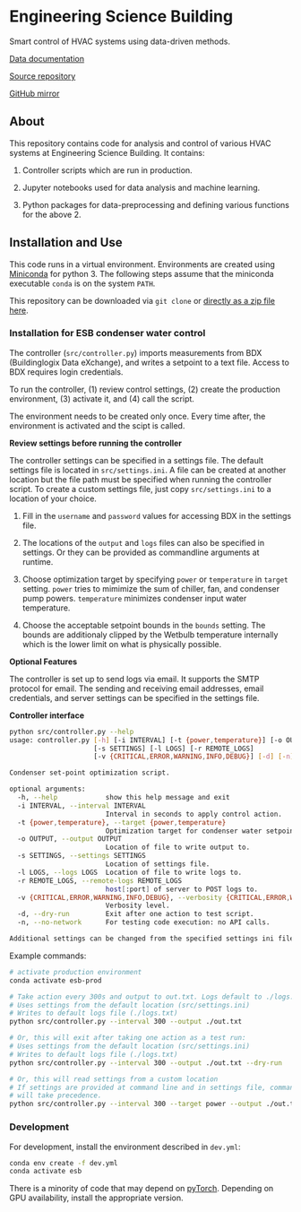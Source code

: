 # Engineering Science Building

Smart control of HVAC systems using data-driven methods.

[Data documentation](https://hazrmard.github.io/EngineeringScienceBuilding)

[Source repository](https://git.isis.vanderbilt.edu/SmartBuildings/EngineeringScienceBuilding)

[GitHub mirror](https://github.com/hazrmard/EngineeringScienceBuilding)

## About

This repository contains code for analysis and control of various HVAC systems at Engineering Science Building. It contains:

1. Controller scripts which are run in production.

2. Jupyter notebooks used for data analysis and machine learning.

3. Python packages for data-preprocessing and defining various functions for the above 2.

## Installation and Use

This code runs in a virtual environment. Environments are created using [Miniconda](https://docs.conda.io/en/latest/miniconda.html) for python 3. The following steps assume that the miniconda executable `conda` is on the system `PATH`.

This repository can be downloaded via `git clone` or [directly as a zip file here](https://git.isis.vanderbilt.edu/SmartBuildings/EngineeringScienceBuilding/-/archive/master/EngineeringScienceBuilding-master.zip).

### Installation for ESB condenser water control

The controller (`src/controller.py`) imports measurements from BDX (Buildinglogix Data eXchange), and writes a setpoint to a text file. Access to BDX requires login credentials.

To run the controller, (1) review control settings, (2) create the production environment, (3) activate it, and (4) call the script.

The environment needs to be created only once. Every time after, the environment is activated and the scipt is called.

**Review settings before running the controller**

The controller settings can be specified in a settings file. The default settings file is located in `src/settings.ini`. A file can be created at another location but the file path must be specified when running the controller script. To create a custom settings file, just copy `src/settings.ini` to a location of your choice.

1. Fill in the `username` and `password` values for accessing BDX in the settings file.

2. The locations of the `output` and `logs` files can also be specified in settings. Or they can be provided as commandline arguments at runtime.

3. Choose optimization target by specifying `power` or `temperature` in `target` setting.  `power` tries to mimimize the sum of chiller, fan, and condenser pump powers. `temperature` minimizes condenser input water temperature.

4. Choose the acceptable setpoint bounds in the `bounds` setting. The bounds are additionaly clipped by the Wetbulb temperature internally which is the lower limit on what is physically possible.

**Optional Features**

The controller is set up to send logs via email. It supports the SMTP protocol for email. The sending and receiving email addresses, email credentials, and server settings can be specified in the settings file.

**Controller interface**

```bash
python src/controller.py --help
usage: controller.py [-h] [-i INTERVAL] [-t {power,temperature}] [-o OUTPUT]
                     [-s SETTINGS] [-l LOGS] [-r REMOTE_LOGS]
                     [-v {CRITICAL,ERROR,WARNING,INFO,DEBUG}] [-d] [-n]

Condenser set-point optimization script.

optional arguments:
  -h, --help            show this help message and exit
  -i INTERVAL, --interval INTERVAL
                        Interval in seconds to apply control action.
  -t {power,temperature}, --target {power,temperature}
                        Optimization target for condenser water setpoint.
  -o OUTPUT, --output OUTPUT
                        Location of file to write output to.
  -s SETTINGS, --settings SETTINGS
                        Location of settings file.
  -l LOGS, --logs LOGS  Location of file to write logs to.
  -r REMOTE_LOGS, --remote-logs REMOTE_LOGS
                        host[:port] of server to POST logs to.
  -v {CRITICAL,ERROR,WARNING,INFO,DEBUG}, --verbosity {CRITICAL,ERROR,WARNING,INFO,DEBUG}
                        Verbosity level.
  -d, --dry-run         Exit after one action to test script.
  -n, --no-network      For testing code execution: no API calls.

Additional settings can be changed from the specified settings ini file.
```

Example commands:

```bash
# activate production environment
conda activate esb-prod

# Take action every 300s and output to out.txt. Logs default to ./logs.txt
# Uses settings from the default location (src/settings.ini)
# Writes to default logs file (./logs.txt)
python src/controller.py --interval 300 --output ./out.txt

# Or, this will exit after taking one action as a test run:
# Uses settings from the default location (src/settings.ini)
# Writes to default logs file (./logs.txt)
python src/controller.py --interval 300 --output ./out.txt --dry-run

# Or, this will read settings from a custom location
# If settings are provided at command line and in settings file, command line
# will take precedence.
python src/controller.py --interval 300 --target power --output ./out.txt --settings ~/ESB/mysettings.ini

```

### Development

For development, install the environment described in `dev.yml`:

```bash
conda env create -f dev.yml
conda activate esb
```

There is a minority of code that may depend on [pyTorch](https://pytorch.org/get-started/locally/). Depending on GPU availability, install the appropriate version.
